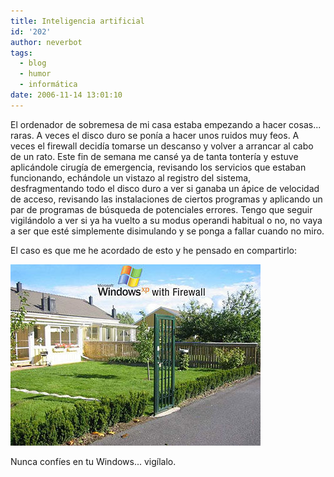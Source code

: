 ```yaml
---
title: Inteligencia artificial
id: '202'
author: neverbot
tags:
  - blog
  - humor
  - informática
date: 2006-11-14 13:01:10
---
```


El ordenador de sobremesa de mi casa estaba empezando a hacer cosas... raras. A veces el disco duro se ponía a hacer unos ruidos muy feos. A veces el firewall decidía tomarse un descanso y volver a arrancar al cabo de un rato. Este fin de semana me cansé ya de tanta tontería y estuve aplicándole cirugía de emergencia, revisando los servicios que estaban funcionando, echándole un vistazo al registro del sistema, desfragmentando todo el disco duro a ver si ganaba un ápice de velocidad de acceso, revisando las instalaciones de ciertos programas y aplicando un par de programas de búsqueda de potenciales errores. Tengo que seguir vigilándolo a ver si ya ha vuelto a su modus operandi habitual o no, no vaya a ser que esté simplemente disimulando y se ponga a fallar cuando no miro.

El caso es que me he acordado de esto y he pensado en compartirlo:

![Firewall XP](./inteligencia-artificial/firewallxp.jpg "Firewall XP")

Nunca confíes en tu Windows... vigílalo.
